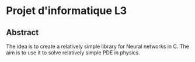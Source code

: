 # Projet d'informatique L3

 ## Abstract
 The idea is to create a relatively simple library for Neural networks in C. The aim is to use it to solve relatively simple PDE in physics. 

